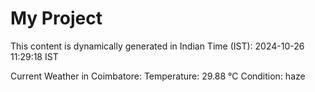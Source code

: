 # My Project

This content is dynamically generated in Indian Time (IST): 2024-10-26 11:29:18 IST


Current Weather in Coimbatore:
Temperature: 29.88 °C
Condition: haze
